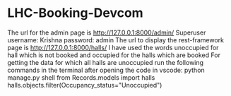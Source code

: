 # LHC-Booking-Devcom
The url for the admin page is http://127.0.0.1:8000/admin/
Superuser username: Krishna
          password: admin
The url to display the rest-framework page is http://127.0.0.1:8000/halls/
I have used the words unoccupied for hall which is not booked and occupied for the halls which are booked
For getting the data for which all halls are unoccupied run the following commands in the terminal after opening the code in vscode:
python manage.py shell
from Records.models import halls
halls.objects.filter(Occupancy_status="Unoccupied")



